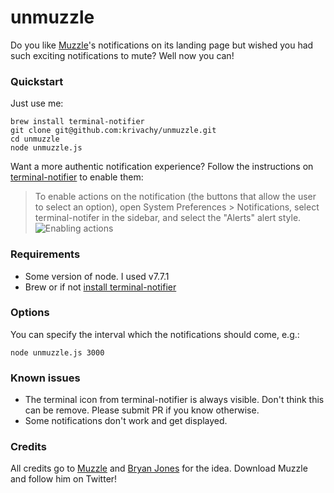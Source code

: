 # unmuzzle

Do you like [Muzzle](https://muzzleapp.com/)'s notifications on its landing page but wished you had such exciting notifications to mute? Well now you can!

### Quickstart

Just use me:

```
brew install terminal-notifier
git clone git@github.com:krivachy/unmuzzle.git
cd unmuzzle
node unmuzzle.js
```

Want a more authentic notification experience?
Follow the instructions on [terminal-notifier](https://github.com/julienXX/terminal-notifier#caveats) to enable them:

> To enable actions on the notification (the buttons that allow the user to select an option), open System Preferences > Notifications, select terminal-notifer in the sidebar, and select the "Alerts" alert style. 
![Enabling actions](https://github.com/julienXX/terminal-notifier/raw/master/assets/System_prefs.png)

### Requirements

* Some version of node. I used v7.7.1
* Brew or if not [install terminal-notifier](https://github.com/julienXX/terminal-notifier#download)

### Options

You can specify the interval which the notifications should come, e.g.:

```
node unmuzzle.js 3000
```

### Known issues

* The terminal icon from terminal-notifier is always visible. Don't think this can be remove. Please submit PR if you know otherwise.
* Some notifications don't work and get displayed.

### Credits

All credits go to [Muzzle](https://muzzleapp.com/) and [Bryan Jones](https://twitter.com/bdkjones) for the idea. 
Download Muzzle and follow him on Twitter! 